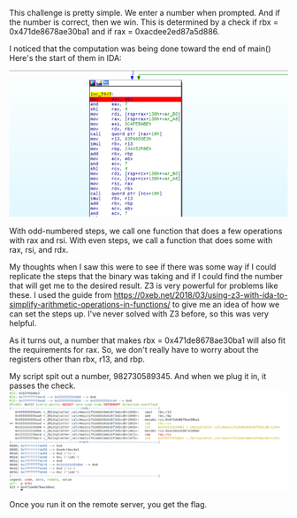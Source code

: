 This challenge is pretty simple. We enter a number when prompted. And if the number is correct, then we win.
This is determined by a check if rbx = 0x471de8678ae30ba1 and if rax = 0xacdee2ed87a5d886.

I noticed that the computation was being done toward the end of main()
Here's the start of them in IDA:

![IDA image failed to load](images/ida.png)

With odd-numbered steps, we call one function that does a few operations with rax and rsi. 
With even steps, we call a function that does some with rax, rsi, and rdx.

My thoughts when I saw this were to see if there was some way if I could replicate the steps that the binary was taking and if I could find the number that will get me to the desired result. Z3 is very powerful for problems like these. I used the guide from https://0xeb.net/2018/03/using-z3-with-ida-to-simplify-arithmetic-operations-in-functions/ to give me an idea of how we can set the steps up. I've never solved with Z3 before, so this was very helpful. 

As it turns out, a number that makes rbx = 0x471de8678ae30ba1 will also fit the requirements for rax. So, we don't really have to worry about the registers other than rbx, r13, and rbp.

My script spit out a number, 982730589345. 
And when we plug it in, it passes the check.
![GDB Image failed to load](images/check.png)

Once you run it on the remote server, you get the flag.
